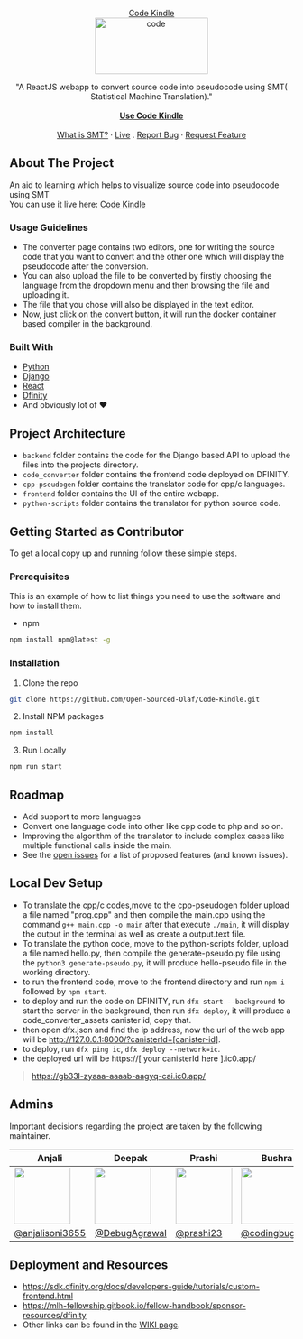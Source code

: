 <!-- PROJECT LOGO -->
<p align="center">
  <a href="https://github.com/Open-Sourced-Olaf/Code-Kindle/">
    Code Kindle<br/>
    <img src="https://i.ibb.co/d6c1zfT/code.png" alt="code" height="100" width="200">
  </a>

  <p align="center">
    "A ReactJS webapp to convert source code into pseudocode using SMT( Statistical Machine Translation)."
    <br /><br />
    <a href="https://gb33l-zyaaa-aaaab-aagyq-cai.ic0.app/"><strong>Use Code Kindle</strong></a>
    <br />
    <br />
    <a href="https://en.wikipedia.org/wiki/Statistical_machine_translation">What is SMT?</a>
    ·
    <a href="https://gb33l-zyaaa-aaaab-aagyq-cai.ic0.app/">Live</a>
    .
    <a href="https://github.com/Open-Sourced-Olaf/Code-Kindle/issues">Report Bug</a>
    ·
    <a href="https://github.com/Open-Sourced-Olaf/Code-Kindle/issues">Request Feature</a>
  </p>
</p>


<!-- ABOUT THE PROJECT -->

## About The Project

An aid to learning which helps to visualize source code into pseudocode using SMT 
<br/>
You can  use it live here: <a href="https://gb33l-zyaaa-aaaab-aagyq-cai.ic0.app/">Code Kindle</a>

<!-- Usage Guidelines -->
### Usage Guidelines 

- The converter page contains two editors, one for writing the source code that you want to convert and the other one which will display the
pseudocode after the conversion.
- You can also upload the file to be converted by firstly choosing the language from the dropdown menu and then browsing the file and uploading it.
- The file that you chose will also be displayed in the text editor.
- Now, just click on the convert button, it will run the docker container based compiler in the background.

### Built With

- [Python](https://www.python.org/)
- [Django](https://www.djangoproject.com/)
- [React](https://reactjs.org/)
- [Dfinity](https://dfinity.org/)
- And obviously lot of ❤️



<!-- Project Breakdown -->
## Project Architecture 

- `backend` folder contains the code for the Django based API to upload the files into the projects directory.
- `code_converter` folder contains the frontend code deployed on DFINITY.
- `cpp-pseudogen` folder contains the translator code for cpp/c languages.
- `frontend` folder contains the UI of the entire webapp.
- `python-scripts` folder contains the translator for python source code.



<!-- GETTING STARTED -->

## Getting Started as Contributor

To get a local copy up and running follow these simple steps.

### Prerequisites

This is an example of how to list things you need to use the software and how to install them.

- npm

```sh
npm install npm@latest -g
```

### Installation

1. Clone the repo

```sh
git clone https://github.com/Open-Sourced-Olaf/Code-Kindle.git
```

2. Install NPM packages

```sh
npm install
```
3. Run Locally

```sh
npm run start
```
<!-- ROADMAP -->

## Roadmap

- Add support to more languages
- Convert one language code into other like cpp code to php and so on.
- Improving the algorithm of the translator to include complex cases like multiple functional calls inside the main.
- See the [open issues](https://github.com/Open-Sourced-Olaf/Code-Kindle/issues) for a list of proposed features (and known issues).



<!-- CONTRIBUTING -->

## Local Dev Setup

- To translate the cpp/c codes,move to the cpp-pseudogen folder upload a file named "prog.cpp" and then compile the main.cpp using the command
 `g++ main.cpp -o main` after that execute `./main`, it will display the output in the terminal as well as create a output.text file.
 - To translate the python code, move to the python-scripts folder, upload a file named hello.py, then compile the generate-pseudo.py file using the
   `python3 generate-pseudo.py`, it will produce hello-pseudo file in the working directory.
  - to run the frontend code, move to the frontend directory and run `npm i` followed by `npm start`.
 - to deploy and run the code on DFINITY, run `dfx start --background` to start the server in the background, then run `dfx deploy`, it will produce a      code_converter_assets canister id, copy that.
 - then open dfx.json and find the ip address, now the url of the web app will be http://127.0.0.1:8000/?canisterId=[canister-id].
 - to deploy, run `dfx ping ic`, `dfx deploy --network=ic`.
 - the deployed url will be https://[ your canisterId here ].ic0.app/ 
 > https://gb33l-zyaaa-aaaab-aagyq-cai.ic0.app/


## Admins
Important decisions regarding the project are taken by the following maintainer.

| Anjali  | Deepak | Prashi | Bushra | Yvon Manzi |
|---|---|---|---|---|
| <img  height="100" width="100" src="https://avatars.githubusercontent.com/u/51020896?v=4">  | <img  height="100" width="100" src="https://avatars.githubusercontent.com/u/64848982?v=4">   | <img  height="100" width="100" src="https://avatars.githubusercontent.com/u/40317432?v=4">   | <img  height="100" width="100" src="https://avatars.githubusercontent.com/u/45208821?v=4">   | <img  height="100" width="100" src="https://avatars.githubusercontent.com/u/46822938?v=4">   |
| [@anjalisoni3655](https://github.com/anjalisoni3655)  | [@DebugAgrawal](https://github.com/DebugAgrawal/)  | [@prashi23](https://github.com/prashi23) | [@codingbug671](codingbug671)  | [@yvonmanzi](https://github.com/yvonmanzi)  |



## Deployment and Resources
- https://sdk.dfinity.org/docs/developers-guide/tutorials/custom-frontend.html
- https://mlh-fellowship.gitbook.io/fellow-handbook/sponsor-resources/dfinity
- Other links can be found in the [WIKI page](https://github.com/Open-Sourced-Olaf/Code-Kindle/wiki).



